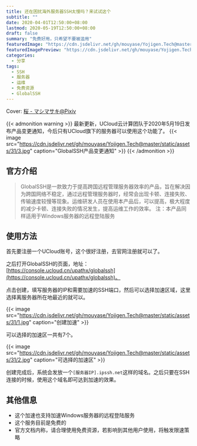 ```yaml
---
title: 还在困扰海外服务器SSH太慢吗？来试试这个
subtitle: ""
date: 2020-04-01T12:50:00+08:00
lastmod: 2020-05-19T12:50:00+08:00
draft: false
summary: "免费好用，只希望不要被滥用"
featuredImage: "https://cdn.jsdelivr.net/gh/mouyase/Yojigen.Tech@master/static/assets/31/cover.jpg"
featuredImagePreview: "https://cdn.jsdelivr.net/gh/mouyase/Yojigen.Tech@master/static/assets/31/cover_s.jpg"
categories: 
  - 分享
tags: 
  - SSH
  - 服务器
  - 运维
  - 免费资源
  - GlobalSSH
---
```



Cover: [桜 - マシマサキ@Pixiv](https://www.pixiv.net/artworks/80518034)

{{< admonition warning >}}
最新更新，UCloud云计算团队于2020年5月19日发布产品变更通知，今后只有UCloud旗下的服务器可以使用这个功能了。
{{< image src="https://cdn.jsdelivr.net/gh/mouyase/Yojigen.Tech@master/static/assets/31/3.jpg" caption="GlobalSSH产品变更通知" >}}
{{< /admonition >}}

## 官方介绍
>GlobalSSH是一款致力于提高跨国远程管理服务器效率的产品，旨在解决因为跨国网络不稳定，通过远程管理服务器时，经常会出现卡顿、连接失败、传输速度较慢等现象。运维研发人员在使用本产品后，可以提高，极大程度的减少卡顿、连接失败的情况发生，提高运维工作的效率。
>注：本产品同样适用于Windows服务器的远程登陆服务

## 使用方法

首先要注册一个UCloud账号，这个很好注册，去官网注册就可以了。

之后打开GlobalSSH的页面，地址：[https://console.ucloud.cn/upathx/globalssh](https://console.ucloud.cn/upathx/globalssh)。

点击创建，填写服务器的IP和需要加速的SSH端口，然后可以选择加速区域，这里选择离服务器所在地最近的就可以。

{{< image src="https://cdn.jsdelivr.net/gh/mouyase/Yojigen.Tech@master/static/assets/31/1.jpg" caption="创建加速" >}}

可以选择的加速区一共有7个。

{{< image src="https://cdn.jsdelivr.net/gh/mouyase/Yojigen.Tech@master/static/assets/31/2.jpg" caption="可选择的加速区" >}}

创建完成后，系统会发放一个`[服务器IP].ipssh.net`这样的域名。之后只要在SSH连接的时候，使用这个域名即可达到加速的效果。

## 其他信息

 - 这个加速也支持加速Windows服务器的远程登陆服务
 - 这个服务目前是免费的
 - 官方文档内称，请合理使用免费资源，若影响到其他用户使用，将触发限速策略
